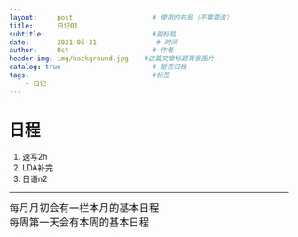 ```yaml
---
layout:     post                    # 使用的布局（不需要改）
title:      日记01                 
subtitle:                           #副标题
date:       2021-05-21               # 时间
author:     Oct                     # 作者
header-img: img/background.jpg    #这篇文章标题背景图片
catalog: true                       # 是否归档
tags:                               #标签
    - 日记
---
```

# 日程

1. 速写2h
2. LDA补完
3. 日语n2

---

<font size=4>每月月初会有一栏本月的基本日程</font>   
<font size=4>每周第一天会有本周的基本日程</font>
